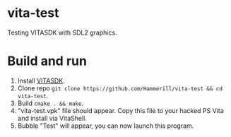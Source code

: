 # vita-test
Testing VITASDK with SDL2 graphics.

Build and run
===========================
1. Install [VITASDK](https://vitasdk.org/).
2. Clone repo `git clone https://github.com/Hammerill/vita-test && cd vita-test`.
3. Build `cmake . && make`.
4. "vita-test.vpk" file should appear. Copy this file to your hacked PS Vita and install via VitaShell.
5. Bubble "Test" will appear, you can now launch this program.
